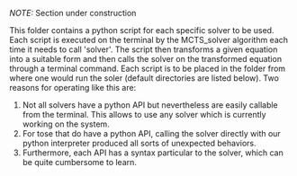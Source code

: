*NOTE:* Section under construction

This folder contains a python script for each specific solver to be used.
Each script is executed on the terminal by the MCTS_solver algorithm each time it needs to call 'solver'. 
The script then transforms a given equation into a suitable form and then calls the solver on the transformed equation through a terminal command.
Each script is to be placed in the folder from where one would run the soler (default directories are listed below). 
Two reasons for operating like this are: 
1) Not all solvers have a python API but nevertheless are easily callable from the terminal. This allows to use any solver which is currently working on the system.
2) For tose that do have a python API, calling the solver directly with our python interpreter produced all sorts of unexpected behaviors. 
3) Furthermore, each API has a syntax particular to the solver, which can be quite cumbersome to learn. 
